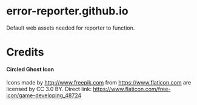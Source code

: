 # error-reporter.github.io

Default web assets needed for reporter to function.

# Credits

#### Circled Ghost Icon

Icons made by http://www.freepik.com from https://www.flaticon.com are licensed by CC 3.0 BY.
Direct link: https://www.flaticon.com/free-icon/game-developing_48724
